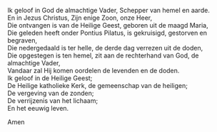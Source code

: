 Ik geloof in God de almachtige Vader, Schepper van hemel en aarde.  
En in Jezus Christus, Zijn enige Zoon, onze Heer,  
Die ontvangen is van de Heilige Geest, geboren uit de maagd Maria,  
Die geleden heeft onder Pontius Pilatus, is gekruisigd, gestorven en
begraven,  
Die nedergedaald is ter helle, de derde dag verrezen uit de doden,  
Die opgestegen is ten hemel, zit aan de rechterhand van God, de
almachtige Vader,  
Vandaar zal Hij komen oordelen de levenden en de doden.  
Ik geloof in de Heilige Geest;  
De Heilige katholieke Kerk, de gemeenschap van de heiligen;  
De vergeving van de zonden;  
De verrijzenis van het lichaam;  
En het eeuwig leven.

Amen
